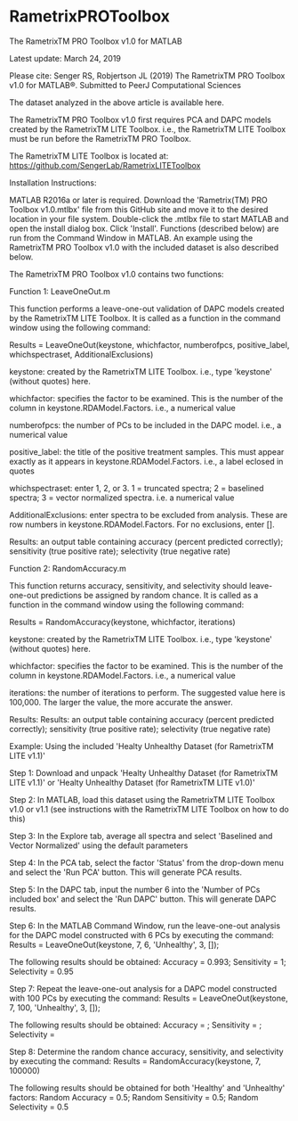 # RametrixPROToolbox
The RametrixTM PRO Toolbox v1.0 for MATLAB

Latest update: March 24, 2019

Please cite: Senger RS, Robjertson JL (2019) The RametrixTM PRO Toolbox v1.0 for MATLAB®. Submitted to PeerJ Computational Sciences

The dataset analyzed in the above article is available here.

The RametrixTM PRO Toolbox v1.0 first requires PCA and DAPC models created by the RametrixTM LITE Toolbox. i.e., the RametrixTM LITE Toolbox must be run before the RametrixTM PRO Toolbox.

The RametrixTM LITE Toolbox is located at: https://github.com/SengerLab/RametrixLITEToolbox

Installation Instructions:

MATLAB R2016a or later is required. Download the 'Rametrix(TM) PRO Toolbox v1.0.mtlbx' file from this GitHub site and move it to the desired location in your file system. Double-click the .mtlbx file to start MATLAB and open the install dialog box. Click 'Install'. 
Functions (described below) are run from the Command Window in MATLAB. An example using the RametrixTM PRO Toolbox v1.0 with the included dataset is also described below.

The RametrixTM PRO Toolbox v1.0 contains two functions:

Function 1: LeaveOneOut.m

This function performs a leave-one-out validation of DAPC models created by the RametrixTM LITE Toolbox.  It is called as a function in the command window using the following command:

Results = LeaveOneOut(keystone, whichfactor, numberofpcs, positive_label, whichspectraset, AdditionalExclusions)

keystone: created by the RametrixTM LITE Toolbox. i.e., type 'keystone' (without quotes) here.

whichfactor: specifies the factor to be examined. This is the number of the column in keystone.RDAModel.Factors. i.e., a numerical value

numberofpcs: the number of PCs to be included in the DAPC model. i.e., a numerical value

positive_label: the title of the positive treatment samples. This must appear exactly as it appears in keystone.RDAModel.Factors. i.e., a label eclosed in quotes

whichspectraset: enter 1, 2, or 3.  1 = truncated spectra; 2 = baselined spectra; 3 = vector normalized spectra. i.e. a numerical value

AdditionalExclusions: enter spectra to be excluded from analysis. These are row numbers in keystone.RDAModel.Factors.  For no exclusions, 
enter [].

Results: an output table containing accuracy (percent predicted correctly); sensitivity (true positive rate); selectivity (true negative rate)


Function 2: RandomAccuracy.m

This function returns accuracy, sensitivity, and selectivity should leave-one-out predictions be assigned by random chance.  It is called as a function in the command window using the following command:

Results = RandomAccuracy(keystone, whichfactor, iterations)

keystone: created by the RametrixTM LITE Toolbox. i.e., type 'keystone' (without quotes) here.

whichfactor: specifies the factor to be examined. This is the number of the column in keystone.RDAModel.Factors. i.e., a numerical value

iterations: the number of iterations to perform. The suggested value here is 100,000. The larger the value, the more accurate the answer.

Results: Results: an output table containing accuracy (percent predicted correctly); sensitivity (true positive rate); selectivity (true negative rate)


Example: Using the included 'Healty Unhealthy Dataset (for RametrixTM LITE v1.1)'

Step 1: Download and unpack 'Healty Unhealthy Dataset (for RametrixTM LITE v1.1)' or 'Healty Unhealthy Dataset (for RametrixTM LITE v1.0)'

Step 2: In MATLAB, load this dataset using the RametrixTM LITE Toolbox v1.0 or v1.1 (see instructions with the RametrixTM LITE Toolbox on how to do this)

Step 3: In the Explore tab, average all spectra and select 'Baselined and Vector Normalized' using the default parameters

Step 4: In the PCA tab, select the factor 'Status' from the drop-down menu and select the 'Run PCA' button. This will generate PCA results.

Step 5: In the DAPC tab, input the number 6 into the 'Number of PCs included box' and select the 'Run DAPC' button. This will generate DAPC results.

Step 6: In the MATLAB Command Window, run the leave-one-out analysis for the DAPC model constructed with 6 PCs by executing the command: Results = LeaveOneOut(keystone, 7, 6, 'Unhealthy', 3, []);

The following results should be obtained: Accuracy = 0.993; Sensitivity = 1; Selectivity = 0.95

Step 7: Repeat the leave-one-out analysis for a DAPC model constructed with 100 PCs by executing the command: Results = LeaveOneOut(keystone, 7, 100, 'Unhealthy', 3, []);

The following results should be obtained: Accuracy = ; Sensitivity = ; Selectivity =

Step 8: Determine the random chance accuracy, sensitivity, and selectivity by executing the command: Results = RandomAccuracy(keystone, 7, 100000)

The following results should be obtained for both 'Healthy' and 'Unhealthy' factors: Random Accuracy = 0.5; Random Sensitivity = 0.5; Random Selectivity = 0.5
